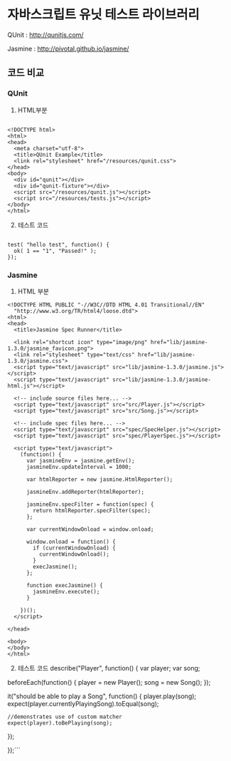 # 자바스크립트 유닛 테스트 라이브러리

QUnit : http://qunitjs.com/

Jasmine : http://pivotal.github.io/jasmine/

## 코드 비교

### QUnit

1. HTML부분

```

<!DOCTYPE html>
<html>
<head>
  <meta charset="utf-8">
  <title>QUnit Example</title>
  <link rel="stylesheet" href="/resources/qunit.css">
</head>
<body>
  <div id="qunit"></div>
  <div id="qunit-fixture"></div>
  <script src="/resources/qunit.js"></script>
  <script src="/resources/tests.js"></script>
</body>
</html>

```

2. 테스트 코드

```

test( "hello test", function() {
  ok( 1 == "1", "Passed!" );
});

```

### Jasmine

1. HTML 부분

```
<!DOCTYPE HTML PUBLIC "-//W3C//DTD HTML 4.01 Transitional//EN"
  "http://www.w3.org/TR/html4/loose.dtd">
<html>
<head>
  <title>Jasmine Spec Runner</title>

  <link rel="shortcut icon" type="image/png" href="lib/jasmine-1.3.0/jasmine_favicon.png">
  <link rel="stylesheet" type="text/css" href="lib/jasmine-1.3.0/jasmine.css">
  <script type="text/javascript" src="lib/jasmine-1.3.0/jasmine.js"></script>
  <script type="text/javascript" src="lib/jasmine-1.3.0/jasmine-html.js"></script>

  <!-- include source files here... -->
  <script type="text/javascript" src="src/Player.js"></script>
  <script type="text/javascript" src="src/Song.js"></script>

  <!-- include spec files here... -->
  <script type="text/javascript" src="spec/SpecHelper.js"></script>
  <script type="text/javascript" src="spec/PlayerSpec.js"></script>

  <script type="text/javascript">
    (function() {
      var jasmineEnv = jasmine.getEnv();
      jasmineEnv.updateInterval = 1000;

      var htmlReporter = new jasmine.HtmlReporter();

      jasmineEnv.addReporter(htmlReporter);

      jasmineEnv.specFilter = function(spec) {
        return htmlReporter.specFilter(spec);
      };

      var currentWindowOnload = window.onload;

      window.onload = function() {
        if (currentWindowOnload) {
          currentWindowOnload();
        }
        execJasmine();
      };

      function execJasmine() {
        jasmineEnv.execute();
      }

    })();
  </script>

</head>

<body>
</body>
</html>
```

2. 테스트 코드
describe("Player", function() {
  var player;
  var song;

  beforeEach(function() {
    player = new Player();
    song = new Song();
  });

  it("should be able to play a Song", function() {
    player.play(song);
    expect(player.currentlyPlayingSong).toEqual(song);

    //demonstrates use of custom matcher
    expect(player).toBePlaying(song);
  });

});```